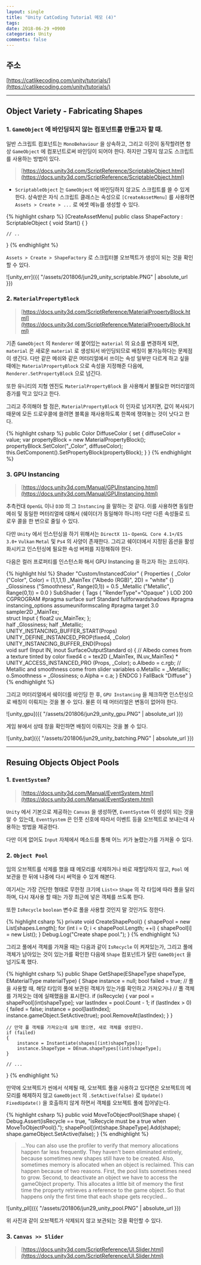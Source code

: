 ```yaml
---
layout: single
title: "Unity CatCoding Tutorial 메모 (4)"
tags: 
date: 2018-06-29 +0900
categories: Unity
comments: false
---
```

<script type="text/javascript"
    src="http://cdn.mathjax.org/mathjax/latest/MathJax.js?config=TeX-AMS-MML_HTMLorMML">
</script>

## 주소

[https://catlikecoding.com/unity/tutorials/](https://catlikecoding.com/unity/tutorials/)

---

## Object Variety - Fabricating Shapes

### 1. `GameObject` 에 바인딩되지 않는 컴포넌트를 만들고자 할 때.

일반 스크립트 컴포넌트는 `MonoBehaviour` 을 상속하고, 그리고 이것이 동작할려면 항상 `GameObject` 에 컴포넌트로써 바인딩이 되어야 한다. 하지만 그렇지 않고도 스크립트를 사용하는 방법이 있다.

> [https://docs.unity3d.com/ScriptReference/ScriptableObject.html](https://docs.unity3d.com/ScriptReference/ScriptableObject.html)

* `ScriptableObject` 는 `GameObject` 에 바인딩하지 않고도 스크립트를 쓸 수 있게 한다. 상속받은 자식 스크립트 클래스는 속성으로 `[CreateAssetMenu]` 를 사용하면 `Assets > Create > ...` 로 에셋 메뉴를 생성할 수 있다.

{% highlight csharp %}
[CreateAssetMenu]
public class ShapeFactory : ScriptableObject
{
    void Start() { }

    // ..
}
{% endhighlight %}

`Assets > Create > ShapeFactory` 로 스크립터블 오브젝트가 생성이 되는 것을 확인할 수 있다.

![unity_err]({{ "/assets/201806/jun29_unity_scriptable.PNG" | absolute_url }})

### 2. `MaterialPropertyBlock`

> [https://docs.unity3d.com/ScriptReference/MaterialPropertyBlock.html](https://docs.unity3d.com/ScriptReference/MaterialPropertyBlock.html)


기존 `GameObject` 의 `Renderer` 에 붙어있는 `material` 의 요소를 변경하게 되면, `material` 은 새로운 `material` 로 생성되서 바인딩되므로 배칭이 불가능하다는 문제점이 생긴다. 다만 같은 메쉬와 같은 머터리얼에서 쓰이는 속성 일부만 다르게 하고 싶을 때에는 `MaterialPropertyBlock` 으로 속성을 지정해준 다음에, `Renderer.SetPropertyBlock` 으로 넘긴다.

또한 유니티의 지형 엔진도 `MaterialPropertyBlock` 을 사용해서 불필요한 머터리얼의 증가를 막고 있다고 한다.

그리고 주의해야 할 점은, `MaterialPropertyBlock` 이 인자로 넘겨지면, 값이 복사되기 때문에 모든 드로우콜에 쓸려면 블록을 재사용하도록 한쪽에 쟁여놓는 것이 낫다고 한다.

{% highlight csharp %}
public Color DiffuseColor
{
    set {
        diffuseColor = value;
        var propertyBlock = new MaterialPropertyBlock();
        propertyBlock.SetColor("_Color", diffuseColor);
        this.GetComponent<Renderer>().SetPropertyBlock(propertyBlock);
    }
}
{% endhighlight %}

### 3. GPU Instancing

> [https://docs.unity3d.com/Manual/GPUInstancing.html](https://docs.unity3d.com/Manual/GPUInstancing.html)

추측컨대 `OpenGL` 이나 `D3D` 의 그 `Instancing` 을 말하는 것 같다. 이를 사용하면 동일한 메쉬 및 동일한 머터리얼에 대해서 (쉐이더가 동일해야 하니까) 다만 다른 속성들로 드로우 콜을 한 번으로 줄일 수 있다.

다만 `Unity` 에서 인스턴싱을 하기 위해서는 `DirectX 11~` `OpenGL Core 4.1+/ES 3.0+` `Vulkan` `Metal` 및 `Ps4` 의 사양이 존재한다. 그리고 쉐이더에서 지정된 옵션을 활성화시키고 인스턴싱에 필요한 속성 버퍼를 지정해줘야 한다.

다음은 컬러 프로퍼티를 인스턴스화 해서 GPU Instancing 을 하고자 하는 코드이다.

{% highlight hlsl %}
Shader "Custom/InstancedColor" {
  Properties {
    _Color ("Color", Color) = (1,1,1,1)
    _MainTex ("Albedo (RGB)", 2D) = "white" {}
    _Glossiness ("Smoothness", Range(0,1)) = 0.5
    _Metallic ("Metallic", Range(0,1)) = 0.0
  }
  SubShader {
  	Tags { "RenderType"="Opaque" }
  	LOD 200  
  	CGPROGRAM
  	#pragma surface surf Standard fullforwardshadows
    #pragma instancing_options assumeuniformscaling
  	#pragma target 3.0  
  	sampler2D _MainTex;  
  	struct Input {
  		float2 uv_MainTex;
  	};  
  	half _Glossiness;
  	half _Metallic;  
  	UNITY_INSTANCING_BUFFER_START(Props)
    UNITY_DEFINE_INSTANCED_PROP(fixed4, _Color)
  	UNITY_INSTANCING_BUFFER_END(Props)  
  	void surf (Input IN, inout SurfaceOutputStandard o) {
  	  // Albedo comes from a texture tinted by color
  	  fixed4 c = tex2D (_MainTex, IN.uv_MainTex) * UNITY_ACCESS_INSTANCED_PRO  (Props, _Color);
  	  o.Albedo = c.rgb;
  	  // Metallic and smoothness come from slider variables
  	  o.Metallic = _Metallic;
  	  o.Smoothness = _Glossiness;
  	  o.Alpha = c.a;
  	}
  	ENDCG
  }
  FallBack "Diffuse"
}
{% endhighlight %}

그리고 머터리얼에서 쉐이더를 바인딩 한 후, `GPU Instancing` 을 체크하면 인스턴싱으로 배칭이 이뤄지는 것을 볼 수 있다. 물론 이 때 머터리얼은 변동이 없어야 한다.

![unity_gpu]({{ "/assets/201806/jun29_unity_gpu.PNG" | absolute_url }})

게임 뷰에서 상태 창을 확인하면 배칭이 이뤄지는 것을 볼 수 있다.

![unity_bat]({{ "/assets/201806/jun29_unity_batching.PNG" | absolute_url }})

---

## Resuing Objects Object Pools

### 1. `EventSystem`?

> [https://docs.unity3d.com/Manual/EventSystem.html](https://docs.unity3d.com/Manual/EventSystem.html)

`Unity` 에서 기본으로 제공하는 `Canvas` 을 생성하면, `EventSystem` 이 생성이 되는 것을 알 수 있는데, `EventSystem` 은 인풋 신호에 따라서 이벤트 등을 오브젝트로 보내는데 사용하는 방법을 제공한다. 

다만 이게 없어도 `Input` 자체에서 메소드를 통해 어느 키가 눌렸는가를 가져올 수 있다.

### 2. `Object Pool`

임의 오브젝트를 삭제를 했을 떄 메모리를 삭제하거나 바로 재할당하지 않고, `Pool` 에 보관을 한 뒤에 나중에 다시 써먹을 수 있게 해본다.

여기서는 가장 간단한 형태로 무한정 크기에 `List<>` `Shape` 의 각 타입에 따라 풀을 달리하며, 다시 재사용 할 때는 가장 최근에 넣은 객체를 쓰도록 한다.

또한 `IsRecycle` `boolean` 변수로 풀을 사용할 것인지 말 것인가도 정한다.

{% highlight csharp %}
private void CreateShapePool()
{
    shapePool = new List<Shape>[shapes.Length];
    for (int i = 0; i < shapePool.Length; ++i)
    {
        shapePool[i] = new List<Shape>();
    }
    Debug.Log("Create shape pool.");
}
{% endhighlight %}

그리고 풀에서 객체를 가져올 때는 다음과 같이 `IsRecycle` 이 켜져있는가, 그리고 풀에 객체가 남아있는 것이 있는가를 확인한 다음에 `Shape` 컴포넌트가 달린 `GameObject` 을 넘기도록 했다.

{% highlight csharp %}
public Shape GetShape(EShapeType shapeType, EMaterialType materialType) {
    Shape instance = null;
    bool failed = true;
    // 풀을 사용할 때, 해당 타입의 풀에 보관된 객체가 있는가를 확인하고 가져오거나
    // 풀 객체를 가져오는 데에 실패했음을 표시한다.
    if (isRecycle)
    {
        var pool = shapePool[(int)shapeType];
        var lastIndex = pool.Count - 1;
        if (lastIndex > 0)
        {
            failed = false;
            instance = pool[lastIndex];
            instance.gameObject.SetActive(true);
            pool.RemoveAt(lastIndex);
        }
    }

    // 만약 풀 객체를 가져오는데 실패 했으면, 새로 객체를 생성한다.
    if (failed)
    {
        instance = Instantiate(shapes[(int)shapeType]);
        instance.ShapeType = DEnum.shapeTypes[(int)shapeType];
    }
    
    // ...
}
{% endhighlight %}

만약에 오브젝트가 씬에서 삭제될 때, 오브젝트 풀을 사용하고 있다면은 오브젝트의 메모리를 해제하지 않고 `GameObject` 의 `.SetActive(false)` 로 `Update()` `FixedUpdate()` 을 호출하지 않게 하면서 객체를 오브젝트 풀에 집어넣는다.

{% highlight csharp %}
public void MoveToObjectPool(Shape shape)
{
    Debug.Assert(isRecycle == true,
            "isRecycle must be a true when MoveToObjectPool().");
    shapePool[(int)shape.ShapeType].Add(shape);
    shape.gameObject.SetActive(false);
}
{% endhighlight %}

> ...You can also use the profiler to verify that memory allocations happen far less frequently. They haven't been eliminated entirely, because sometimes new shapes still have to be created. Also, sometimes memory is allocated when an object is reclaimed. This can happen because of two reasons. First, the pool lists sometimes need to grow. Second, to deactivate an object we have to access the gameObject property. This allocates a little bit of memory the first time the property retrieves a reference to the game object. So that happens only the first time that each shape gets recycled...

![unity_pll]({{ "/assets/201806/jun29_unity_pool.PNG" | absolute_url }})

위 사진과 같이 오브젝트가 삭제되지 않고 보관되는 것을 확인할 수 있다.

### 3. `Canvas >> Slider`

> [https://docs.unity3d.com/ScriptReference/UI.Slider.html](https://docs.unity3d.com/ScriptReference/UI.Slider.html)